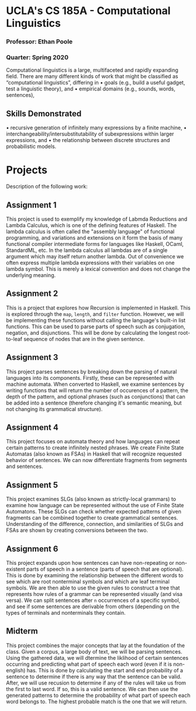 # UCLA's CS 185A - Computational Linguistics

### Professor: Ethan Poole
### Quarter: Spring 2020

Computational linguistics is a large, multifaceted and rapidly expanding field. There are many
different kinds of work that might be classified as “computational linguistics”, differing in
• goals (e.g., build a useful gadget, test a linguistic theory), and
• empirical domains (e.g., sounds, words, sentences),

## Skills Demonstrated 
• recursive generation of infinitely many expressions by a finite machine,
• interchangeability/intersubstitutability of subexpressions within larger expressions, and
• the relationship between discrete structures and probabilistic models.

# Projects 
Description of the following work: 

## Assignment 1

This project is used to exemplify my knowledge of Labmda Reductions and Lambda Calculus, which is one of the defining features of Haskell. 
The lambda calculus is often called the "assembly language" of functional programming, and variations and extensions on it form the basis of many functional compiler intermediate forms for languages like Haskell, OCaml, StandardML, etc.
In the lambda calculus all lambdas are of a single argument which may itself return another lambda. Out of convenience we often express multiple lambda expressions with their variables on one lambda symbol. This is merely a lexical convention and does not change the underlying meaning.

## Assignment 2  

This is a project that explores how Recursion is implemented in Haskell. This is explored through the `map`, `length`, and `filter` function. However, we will be implementing these functions without calling the language's built-in list functions. 
This can be used to parse parts of speech such as conjugation, negation, and disjunctions. This will be done by calculating the longest root-to-leaf sequence of nodes that are in the given sentence. 

 ## Assignment 3 
 
 This project parses sentences by breaking down the parsing of natural languages into its components. Firstly, these can be represented with machine automata. 
 When converted to Haskell, we examine sentences by writing functions that will return the number of occurences of a pattern, the depth of the pattern, and optional phrases (such as conjunctions) that can be added into a sentence (therefore changing it's semantic meaning, but not changing its grammatical structure). 

## Assignment 4 

This project focuses on automata theory and how languages can repeat certain patterns to create infinitely nested phrases. We create Finite State Automatas 
(also known as FSAs) in Haskell that will recognize requested behavior of sentences. We can now differentiate fragments from segments and sentences. 

## Assignment 5 

This project examines SLGs (also known as strictly-local grammars) to examine how language can be represented without the use of Finite State Automatons. 
These SLGs can check whether expected patterns of given fragments can be combined together to create grammatical sentences. Understanding of the difference, connection, and 
similarities of SLGs and FSAs are shown by creating conversions between the two. 

## Assignment 6 

This project expands upon how sentences can have non-repeating or non-existent parts of speech in a sentence (parts of speech that are optional). This is done by 
examining the relationship between the different words to see which are root nonterminal symbols and which are leaf terminal symbols. We are then able to use the given 
rules to construct a tree that represents how rules of a grammar can be represented visually (and visa versa). We can split sentences after `n` occurrences of a specific symbol, and see if some sentences are derivable from others (depending on the types
of terminals and nonterminals they contain. 

## Midterm 

This project combines the major concepts that lay at the foundation of the class. Given a corpus, a large body of text, we will be parsing sentences. Using the gathered data, we will dtermine the liklihood of certain sentences occurring 
and predicting what part of speech each word (even if it is non-english) has. This is done by calculating the start and end probability of a sentence to determine if there is any way that the sentence can be valid. After, we will use recusion to determine if 
any of the rules will take us from the first to last word. If so, this is a valid sentence. We can then use the generated patterns to determine the probability of what part of speech each word belongs to. The highest probable match is the one that we will return. 


